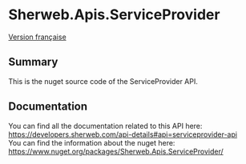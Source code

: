 # Sherweb.Apis.ServiceProvider

[Version française](LISEZMOI.md)

## Summary

This is the nuget source code of the ServiceProvider API.

## Documentation

You can find all the documentation related to this API here: https://developers.sherweb.com/api-details#api=serviceprovider-api <br>
You can find the information about the nuget here: https://www.nuget.org/packages/Sherweb.Apis.ServiceProvider/
